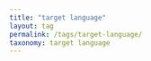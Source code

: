 ```yaml
---
title: "target language"
layout: tag
permalink: /tags/target-language/
taxonomy: target language
---
```

